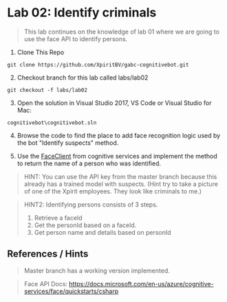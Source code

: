 # Lab 02: Identify criminals

> This lab continues on the knowledge of lab 01 where we are going to use the face API to identify persons.

1. Clone This Repo
```
git clone https://github.com/XpiritBV/gabc-cognitivebot.git
```

2. Checkout branch for this lab called labs/lab02
```
git checkout -f labs/lab02
```

3. Open the solution in Visual Studio 2017, VS Code or Visual Studio for Mac: 
```
cognitivebot\cognitivebot.sln
```

4. Browse the code to find the place to add face recognition logic used by the bot "Identify suspects" method.


5. Use the [FaceClient](https://www.nuget.org/packages/Microsoft.ProjectOxford.Face/) from cognitive services and implement the method to return the name of a person who was identified.

> HINT: You can use the API key from the master branch because this already has a trained model with suspects. (Hint try to take a picture of one of the Xpirit employees. They look like criminals to me.)

> HINT2: Identifying persons consists of 3 steps.
> 1. Retrieve a faceId
> 2. Get the personId based on a faceId.
> 3. Get person name and details based on personId


## References / Hints
> Master branch has a working version implemented.

> Face API Docs: https://docs.microsoft.com/en-us/azure/cognitive-services/face/quickstarts/csharp
